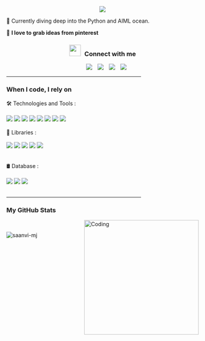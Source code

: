 <p align="center">
<img src="https://readme-typing-svg.herokuapp.com?font=Architects+Daughter&center=true&vCenter=true&duration=8000&color=%fffff&size=120&height=900&width=100&lines=Heyyy+!+I'm+Saanvi+MJ;A+Python+and+Frontend+Development+Enthusiast;I+enjoy+dedicating+more+time+to+work+on+mini+projects;">
</p>
🚀 Currently diving deep into the Python and AIML ocean.

🪸 **I love to grab ideas from pinterest**

<h3 align="center" > <img src="https://media.giphy.com/media/iY8CRBdQXODJSCERIr/giphy.gif" width="30" height="30" style="margin-right: 10px;">Connect with me</h3>

<p align="center">

 <div align="center"  class="icons-social" style="margin-left: 10px;">
        <a style="margin-left: 10px;"  target="_blank" href="https://www.linkedin.com/in/saanvi-m-j"><img src="https://img.icons8.com/doodle/40/000000/linkedin--v2.png"></a>
        <a style="margin-left: 10px;" target="_blank" href="https://github.com/saanvi-mj"><img src="https://img.icons8.com/doodle/40/000000/github--v1.png"></a>
        <a style="margin-left: 10px;" target="_blank" href="https://instagram.com/saanvi._m.j"><img src="https://img.icons8.com/doodle/40/000000/instagram-new--v2.png"></a>
		<a style="margin-left: 10px;" target="_blank" href="https://twitter.com/saanvi-mj"><img src="https://img.icons8.com/doodle/1x/twitter-squared--v2.png" ></a>
</div>

</p>
<hr width="70%" >
<h3 align="left">When I code, I rely on </h3>

🛠 Technologies and Tools :<br><br>
  <img src="https://img.shields.io/badge/-HTML-ff6961?style=for-the-badge&logo=html5&logoColor=ff6961&labelColor=282828"> 
  <img src="https://img.shields.io/badge/-CSS-2862e8?style=for-the-badge&logo=css3&logoColor=2862e8&labelColor=282828">
  <img src="https://img.shields.io/badge/-Javascript-f0d81e?style=for-the-badge&logo=javascript&logoColor=f0d81e&labelColor=282828">
  <img src="https://img.shields.io/badge/-Python-366b9b?style=for-the-badge&logo=python&logoColor=366b9b&labelColor=282828">
  <img src="https://img.shields.io/badge/-Latex-449c45?style=for-the-badge&logo=latex&logoColor=449c45&labelColor=282828">
  <img src="https://img.shields.io/badge/-figma-ff007f?style=for-the-badge&logo=figma&logoColor=ff007f&labelColor=282828">  <img src="https://img.shields.io/badge/-AngularJS-b00539?style=for-the-badge&logo=angular&logoColor=b00539&labelColor=282828">   <img src="https://img.shields.io/badge/-bootstrap-533b77?style=for-the-badge&logo=bootstrap&logoColor=533b77&labelColor=282828">  
<br>
🧰 Libraries : <br><br>
  <img src="https://img.shields.io/badge/-opencv-f60100?style=for-the-badge&logo=opencv&logoColor=f60100&labelColor=282828"> 
  <img src="https://img.shields.io/badge/-tensorflow-f79500?style=for-the-badge&logo=tensorflow&logoColor=f79500&labelColor=282828"> 
  <img src="https://img.shields.io/badge/-NumPY-4b73ca?style=for-the-badge&logo=numpy&logoColor=4b73ca&labelColor=282828"> 
  <img src="https://img.shields.io/badge/-pandas-ebb83d?style=for-the-badge&logo=pandas&logoColor=ebb83d&labelColor=282828">
  <img src="https://img.shields.io/badge/-Scikit Learn-3394c7?style=for-the-badge&logo=scikitlearn&logoColor=3394c7&labelColor=282828">   
<br><br>
🛢 Database : <br><br>
<img src="https://img.shields.io/badge/-SQLite-4da5d7?style=for-the-badge&logo=sqlite&logoColor=4da5d7&labelColor=282828"> <img src="https://img.shields.io/badge/-Mysql-dd8a00?style=for-the-badge&logo=mysql&logoColor=dd8a00&labelColor=282828"> <img src="https://img.shields.io/badge/-postgreSQL-30648c?style=for-the-badge&logo=postgresql&logoColor=30648c&labelColor=282828">  
<br>
<hr width="70%" >

<h3> My GitHub Stats</h3>
<img align="right" alt="Coding" width="300" src="https://cdn.dribbble.com/users/1277312/screenshots/14733298/media/39b1045e593737587dd60e42c8422d1f.gif" >
<br>
<p><img align="left" src="https://github-readme-stats.vercel.app/api/top-langs?username=saanvi-mj&show_icons=true&theme=dark&locale=en&layout=compact" alt="saanvi-mj" /></p>

